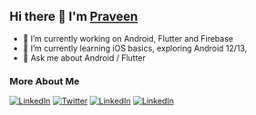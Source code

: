 ## Hi there 👋 I'm [Praveen](https://www.linkedin.com/in/praveen-gm/)

- 🔭 I’m currently working on Android, Flutter and Firebase
- 🌱 I’m currently learning iOS basics, exploring Android 12/13, 
- 💬 Ask me about Android / Flutter

### More About Me

[![LinkedIn](https://img.shields.io/badge/-LinkedIn-grey?style=for-the-badge&logo=linkedin)](https://www.linkedin.com/in/praveen-gm/) [![Twitter](https://img.shields.io/badge/-Twitter-grey?style=for-the-badge&logo=twitter)](https://twitter.com/praveen__gm) [![LinkedIn](https://img.shields.io/badge/-Medium-grey?style=for-the-badge&logo=medium)](https://medium.com/@praveen.dev) [![LinkedIn](https://img.shields.io/badge/-Stackoverflow-grey?style=for-the-badge&logo=stackoverflow)](https://stackoverflow.com/users/9316730/praveen-g)
